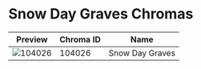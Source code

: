 # Snow Day Graves Chromas

| Preview | Chroma ID | Name |
|---------|-----------|------|
| ![104026](https://raw.communitydragon.org/latest/plugins/rcp-be-lol-game-data/global/default/v1/champion-chroma-images/104/104026.png) | 104026 | Snow Day Graves |